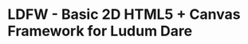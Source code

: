 LDFW - Basic 2D HTML5 + Canvas Framework for Ludum Dare
=======================================================
